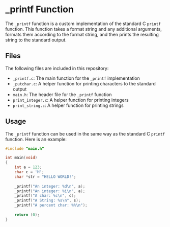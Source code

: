 # _printf Function

The `_printf` function is a custom implementation of the standard C `printf` function. This function takes a format string and any additional arguments, formats them according to the format string, and then prints the resulting string to the standard output.

## Files

The following files are included in this repository:

- `_printf.c`: The main function for the `_printf` implementation
- `_putchar.c`: A helper function for printing characters to the standard output
- `main.h`: The header file for the `_printf` function
- `print_integer.c`: A helper function for printing integers
- `print_string.c`: A helper function for printing strings

## Usage

The `_printf` function can be used in the same way as the standard C `printf` function. Here is an example:

```c
#include "main.h"

int main(void)
{
    int a = 123;
    char c = 'H';
    char *str = "HELLO WORLD!";
    
    _printf("An integer: %d\n", a);
    _printf("An integer: %i\n", a);
    _printf("A char: %c\n", c);
    _printf("A String: %s\n", s);
    _printf("A percent char: %%\n");
    
    return (0);
}

